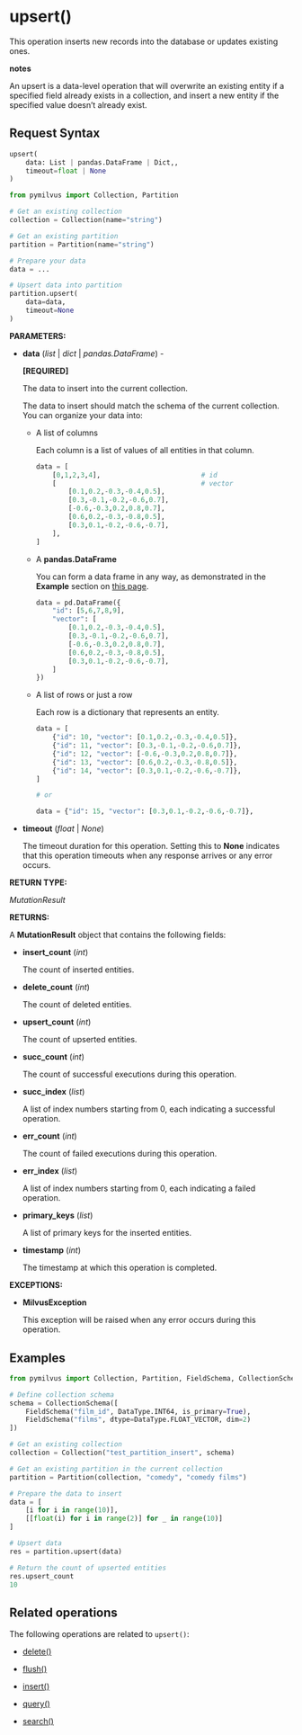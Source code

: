 # upsert()

This operation inserts new records into the database or updates existing ones. 

<div class="admonition note">

<p><b>notes</b></p>

<p>An upsert is a data-level operation that will overwrite an existing entity if a specified field already exists in a collection, and insert a new entity if the specified value doesn’t already exist.</p>

</div>

## Request Syntax

```python
upsert(
    data: List | pandas.DataFrame | Dict,, 
    timeout=float | None
)
```

```python
from pymilvus import Collection, Partition

# Get an existing collection
collection = Collection(name="string")

# Get an existing partition
partition = Partition(name="string")

# Prepare your data
data = ...

# Upsert data into partition
partition.upsert(
    data=data,
    timeout=None
)
```

**PARAMETERS:**

- **data** (*list* | *dict* | *pandas.DataFrame*) -

    **[REQUIRED]**

    The data to insert into the current collection.

    The data to insert should match the schema of the current collection. You can organize your data into:

    - A list of columns

        Each column is a list of values of all entities in that column.

        ```python
        data = [
            [0,1,2,3,4],                         # id
            [                                    # vector
                [0.1,0.2,-0.3,-0.4,0.5],
                [0.3,-0.1,-0.2,-0.6,0.7],
                [-0.6,-0.3,0.2,0.8,0.7],
                [0.6,0.2,-0.3,-0.8,0.5],
                [0.3,0.1,-0.2,-0.6,-0.7],
            ],
        ]
        ```

    - A **pandas.DataFrame**

        You can form a data frame in any way, as demonstrated in the **Example** section on [this page](https://pandas.pydata.org/docs/reference/api/pandas.DataFrame.html).

        ```python
        data = pd.DataFrame({
            "id": [5,6,7,8,9],
            "vector": [
                [0.1,0.2,-0.3,-0.4,0.5],
                [0.3,-0.1,-0.2,-0.6,0.7],
                [-0.6,-0.3,0.2,0.8,0.7],
                [0.6,0.2,-0.3,-0.8,0.5],
                [0.3,0.1,-0.2,-0.6,-0.7],
            ]
        })
        ```

    - A list of rows or just a row

        Each row is a dictionary that represents an entity.

        ```python
        data = [
            {"id": 10, "vector": [0.1,0.2,-0.3,-0.4,0.5]},
            {"id": 11, "vector": [0.3,-0.1,-0.2,-0.6,0.7]},
            {"id": 12, "vector": [-0.6,-0.3,0.2,0.8,0.7]},
            {"id": 13, "vector": [0.6,0.2,-0.3,-0.8,0.5]},
            {"id": 14, "vector": [0.3,0.1,-0.2,-0.6,-0.7]},
        ]
        
        # or 
        
        data = {"id": 15, "vector": [0.3,0.1,-0.2,-0.6,-0.7]},
        ```

- **timeout** (*float* | *None*)  

    The timeout duration for this operation. Setting this to **None** indicates that this operation timeouts when any response arrives or any error occurs.

**RETURN TYPE:**

*MutationResult*

**RETURNS:**

A **MutationResult** object that contains the following fields:

- **insert_count** (*int*)

    The count of inserted entities.

- **delete_count** (*int*)

    The count of deleted entities.

- **upsert_count** (*int*)

    The count of upserted entities.

- **succ_count** (*int*)

    The count of successful executions during this operation.

- **succ_index** (*list*)

    A list of index numbers starting from 0, each indicating a successful operation.

- **err_count** (*int*)

    The count of failed executions during this operation.

- **err_index** (*list*)

    A list of index numbers starting from 0, each indicating a failed operation.

- **primary_keys** (*list*)

    A list of primary keys for the inserted entities.

- **timestamp** (*int*)

    The timestamp at which this operation is completed.

**EXCEPTIONS:**

- **MilvusException**

    This exception will be raised when any error occurs during this operation.

## Examples

```python
from pymilvus import Collection, Partition, FieldSchema, CollectionSchema, DataType

# Define collection schema    
schema = CollectionSchema([
    FieldSchema("film_id", DataType.INT64, is_primary=True),
    FieldSchema("films", dtype=DataType.FLOAT_VECTOR, dim=2)
])

# Get an existing collection
collection = Collection("test_partition_insert", schema)

# Get an existing partition in the current collection
partition = Partition(collection, "comedy", "comedy films")

# Prepare the data to insert
data = [
    [i for i in range(10)],
    [[float(i) for i in range(2)] for _ in range(10)]
]

# Upsert data
res = partition.upsert(data)

# Return the count of upserted entities
res.upsert_count
10
```

## Related operations

The following operations are related to `upsert()`:

- [delete()](delete.md)

- [flush()](flush.md)

- [insert()](insert.md)

- [query()](query.md)

- [search()](search.md)

